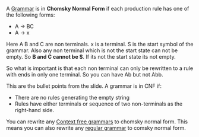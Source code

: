 A [Grammar](Languages/Grammar.md) is in **Chomsky Normal Form** if each production rule has one of the following forms:

-   A → BC
-   A → x

Here A B and C are non terminals. x is a terminal. S is the start symbol of the grammar. Also any non terminal which is not the start state can not be empty. So **B and C cannot be S**. If its not the start state its not empty.

So what is important is that each non terminal can only be rewritten to a rule with ends in only one terminal. So you can have Ab but not Abb. 

This are the bullet points from the slide. A grammar is in CNF if:
- There are no rules generating the empty string
- Rules have either terminals or sequence of two non-terminals as the right-hand side.


You can rewrite any [Context free grammars](Languages/Context%20free%20grammars.md) to chomsky normal form. This means you can also rewrite any [regular grammar](Languages/regular%20languages.md) to comsky normal form.
